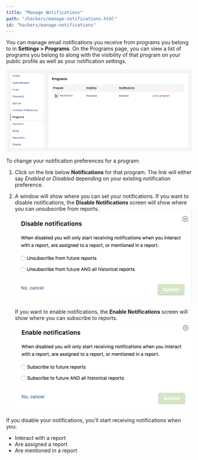 ```yaml
---
title: "Manage Notifications"
path: "/hackers/manage-notifications.html"
id: "hackers/manage-notifications"
---
```


You can manage email notifications you receive from programs you belong to in **Settings > Programs**. On the Programs page, you can view a list of programs you belong to along with the visibility of that program on your public profile as well as your notification settings.

![manage-notifications-1](./images/manage-notifications-1.png)

To change your notification preferences for a program:
1. Click on the link below **Notifications** for that program. The link will either say *Enabled* or *Disabled* depending on your existing notification preference.
2. A window will show where you can set your notifications.
   If you want to disable notifications, the **Disable Notifications** screen will show where you can unsubscribe from reports.
   ![manage-notifications-3](./images/manage-notifications-3.png)

   If you want to enable notifications, the **Enable Notifications** screen will show where you can subscribe to reports.
   ![manage-notifications-2](./images/manage-notifications-2.png)

If you disable your notifications, you'll start receiving notifications when you:
* Interact with a report
* Are assigned a report
* Are mentioned in a report
